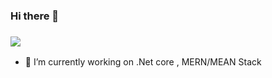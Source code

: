 ### Hi there 👋
### ![](https://komarev.com/ghpvc/?username=your-github-username&color=green)


- 🔭 I’m currently working on .Net core , MERN/MEAN Stack
<!--
**ankithkumarpal/ankithkumarpal** is a ✨ _special_ ✨ repository because its `README.md` (this file) appears on your GitHub profile.

Here are some ideas to get you started:

- 🔭 I’m currently working on ...
- 🌱 I’m currently learning ...
- 👯 I’m looking to collaborate on ...
- 🤔 I’m looking for help with ...
- 💬 Ask me about ...
- 📫 How to reach me: ...
- 😄 Pronouns: ...
- ⚡ Fun fact: ...
-->
